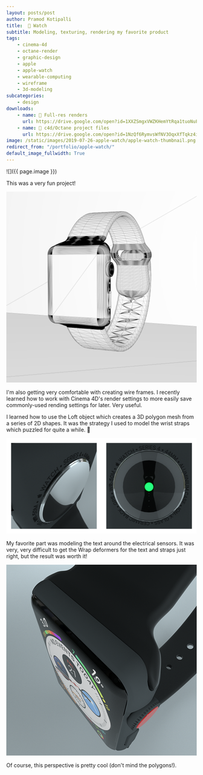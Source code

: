 ```yaml
---
layout: posts/post
author: Pramod Kotipalli
title:   Watch
subtitle: Modeling, texturing, rendering my favorite product
tags:
    - cinema-4d
    - octane-render
    - graphic-design
    - apple
    - apple-watch
    - wearable-computing
    - wireframe
    - 3d-modeling
subcategories:
    - design
downloads:
    - name: 💾 Full-res renders
      url: https://drive.google.com/open?id=1XXZSmgxVWZKHemYtRqa1tuoNuFTTQryj
    - name: 🎥 c4d/Octane project files
      url: https://drive.google.com/open?id=1NzQf6RymvsWfNV3OqxXfTqkz4irlqpVg
image: /static/images/2019-07-26-apple-watch/apple-watch-thumbnail.png
redirect_from: "/portfolio/apple-watch/"
default_image_fullwidth: True
---
```


![]({{ page.image }})

This was a very fun project!

![](/static/images/2019-07-26-apple-watch/apple-watch-A-wireframe.png)

I'm also getting very comfortable with creating wire frames. I recently learned how to work with Cinema 4D's render settings to more easily save commonly-used rending settings for later. Very useful.

I learned how to use the Loft object which creates a 3D polygon mesh from a series of 2D shapes. It was the strategy I used to model the wrist straps which puzzled for quite a while. 🤔

![](/static/images/2019-07-26-apple-watch/apple-watch-sensor-plate-collage.png)

My favorite part was modeling the text around the electrical sensors. It was very, very difficult to get the Wrap deformers for the text and straps just right, but the result was worth it!

![](/static/images/2019-07-26-apple-watch/apple-watch-D.png)

Of course, this perspective is pretty cool (don't mind the polygons!).
